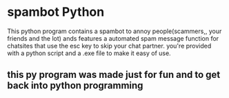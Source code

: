 # spambot Python
 This python program contains a spambot to annoy people(scammers,, your friends and the lot)
 ands features a automated spam message function for chatsites that use the esc key to skip your chat partner.
 you're provided with a python script and a .exe file to make it easy of use.
 
 
 ## this py program was made just for fun and to get back into python programming
